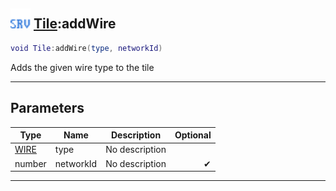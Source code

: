 ## <img src="../../.gitbook/assets/server.png" width="32" height="32" /> [Tile](../tile/README.md):addWire

```lua
void Tile:addWire(type, networkId)
```

Adds the given wire type to the tile<br>

-----------------
## Parameters

| Type   | Name | Description | Optional |
| ------ | ---- | ----------- | -------: |
| [WIRE](../wire/README.md) | type | No description |  |
| number | networkId | No description | ✔ |


--------